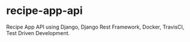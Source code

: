 # recipe-app-api
Recipe App API using Django, Django Rest Framework, Docker, TravisCI, Test Driven Development.
